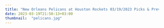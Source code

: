 ```yaml
---
title: "New Orleans Pelicans at Houston Rockets 03/19/2023 Picks & Preview"
date: 2023-03-19T21:50:13+03:00
thumbnail:  "pelicans.jpg"
---
```


